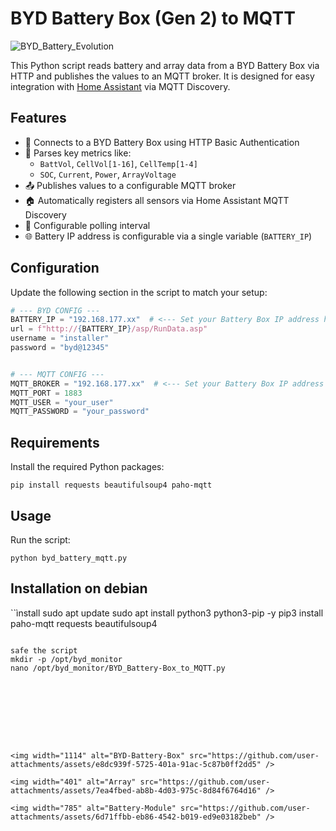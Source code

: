 # BYD Battery Box (Gen 2) to MQTT 

![BYD_Battery_Evolution](https://github.com/user-attachments/assets/eb15220b-9607-4d9e-9716-d18a79a327cc)


This Python script reads battery and array data from a BYD Battery Box via HTTP and publishes the values to an MQTT broker. It is designed for easy integration with [Home Assistant](https://www.home-assistant.io/) via MQTT Discovery.

## Features

- 🔌 Connects to a BYD Battery Box using HTTP Basic Authentication
- 📡 Parses key metrics like:
  - `BattVol`, `CellVol[1-16]`, `CellTemp[1-4]`
  - `SOC`, `Current`, `Power`, `ArrayVoltage`
- 📤 Publishes values to a configurable MQTT broker
- 🏠 Automatically registers all sensors via Home Assistant MQTT Discovery
- 🔁 Configurable polling interval
- 🌐 Battery IP address is configurable via a single variable (`BATTERY_IP`)

## Configuration

Update the following section in the script to match your setup:

```python
# --- BYD CONFIG ---
BATTERY_IP = "192.168.177.xx"  # <--- Set your Battery Box IP address here
url = f"http://{BATTERY_IP}/asp/RunData.asp"
username = "installer"
password = "byd@12345"


# --- MQTT CONFIG ---
MQTT_BROKER = "192.168.177.xx"  # <--- Set your Battery Box IP address here
MQTT_PORT = 1883
MQTT_USER = "your_user"
MQTT_PASSWORD = "your_password"
```

## Requirements

Install the required Python packages:

```requirements
pip install requests beautifulsoup4 paho-mqtt
```


## Usage

Run the script:

```usage
python byd_battery_mqtt.py
```

## Installation on debian
``ìnstall
sudo apt update
sudo apt install python3 python3-pip -y
pip3 install paho-mqtt requests beautifulsoup4
```

safe the script
mkdir -p /opt/byd_monitor
nano /opt/byd_monitor/BYD_Battery-Box_to_MQTT.py









<img width="1114" alt="BYD-Battery-Box" src="https://github.com/user-attachments/assets/e8dc939f-5725-401a-91ac-5c87b0ff2dd5" />

<img width="401" alt="Array" src="https://github.com/user-attachments/assets/7ea4fbed-ab8b-4d03-975c-8d84f6764d16" />

<img width="785" alt="Battery-Module" src="https://github.com/user-attachments/assets/6d71ffbb-eb86-4542-b019-ed9e03182beb" />
